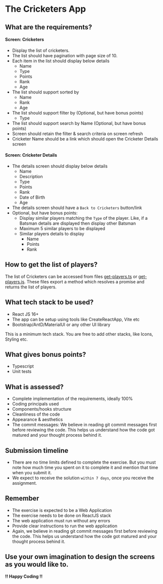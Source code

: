 # The Cricketers App

## What are the requirements?

#### Screen: Cricketers

- Display the list of cricketers.
- The list should have pagination with page size of 10.
- Each item in the list should display below details
	- Name
	- Type
	- Points
	- Rank
	- Age
- The list should support sorted by
	- Name
	- Rank
	- Age
- The list should support filter by (Optional, but have bonus points)
	- Type
- The list should support search by Name (Optional, but have bonus points)
- Screen should retain the filter & search criteria on screen refresh
- Cricketer Name should be a link which should open the Cricketer Details screen

#### Screen: Cricketer Details

- The details screen should display below details
	- Name
	- Description
	- Type
	- Points
	- Rank
	- Date of Birth
	- Age
- The details screen should have a `Back to Cricketers` button/link
- Optional, but have bonus points:
	- Display similar players matching the `Type` of the player. Like, if a Batsman details are displayed then display other Batsman
	- Maximum 5 similar players to be displayed
	- Similar players details to display
		- Name
 		- Points
  		- Rank

## How to get the list of players?

The list of Cricketers can be accessed from files [get-players.ts](https://github.com/nirmata/front-end-assigments/blob/main/get-players.ts) or [get-players.js](https://github.com/nirmata/front-end-assigments/blob/main/get-players.js). These files export a method which resolves a promise and returns the list of players.

## What tech stack to be used?

- React JS 16+
- The app can be setup using tools like CreateReactApp, Vite etc
- Bootstrap/AntD/MaterialUI or any other UI library

This is a minimum tech stack. You are free to add other stacks, like Icons, Styling etc.

## What gives bonus points?

- Typescript
- Unit tests

## What is assessed?

- Complete implementation of the requirements, ideally 100%
- Coding principals used
- Components/hooks structure
- Cleanliness of the code
- Appearance & aesthetics
- The commit messages: We believe in reading git commit messages first before reviewing the code. This helps us understand how the code got matured and your thought process behind it.

## Submission timeline

- There are no time limits defined to complete the exercise. But you must note how much time you spent on it to complete it and mention that time when you submit it.
- We expect to receive the solution `within 7 days`, once you receive the assignment.

## Remember

- The exercise is expected to be a Web Application
- The exercise needs to be done on ReactJS stack
- The web application must run without any errors
- Provide clear instructions to run the web application
- Again, we believe in reading git commit messages first before reviewing the code. This helps us understand how the code got matured and your thought process behind it.


## Use your own imagination to design the screens as you would like to.

**!! Happy Coding !!**
